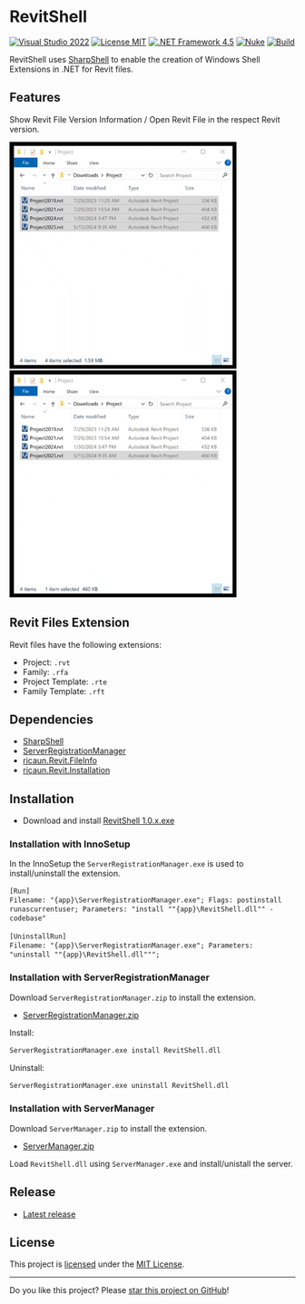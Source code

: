 # RevitShell

[![Visual Studio 2022](https://img.shields.io/badge/Visual%20Studio-2022-blue)](../..)
[![License MIT](https://img.shields.io/badge/License-MIT-blue.svg)](LICENSE)
[![.NET Framework 4.5](https://img.shields.io/badge/.NET%20Framework%204.5-blue.svg)](../..)
[![Nuke](https://img.shields.io/badge/Nuke-Build-blue)](https://nuke.build/)
[![Build](../../actions/workflows/Build.yml/badge.svg)](../../actions)

RevitShell uses [SharpShell](https://github.com/dwmkerr/sharpshell) to enable the creation of Windows Shell Extensions in .NET for Revit files.

## Features

Show Revit File Version Information / Open Revit File in the respect Revit version.

<img src=assets/RevitShell.Show.gif width=400><img src=assets/RevitShell.Open.2025.gif width=400>

## Revit Files Extension

Revit files have the following extensions:

* Project: `.rvt`
* Family: `.rfa`
* Project Template: `.rte`
* Family Template: `.rft`

## Dependencies

* [SharpShell](https://github.com/dwmkerr/sharpshell)
* [ServerRegistrationManager](https://www.nuget.org/packages/ServerRegistrationManager)
* [ricaun.Revit.FileInfo](https://github.com/ricaun-io/ricaun.Revit.FileInfo)
* [ricaun.Revit.Installation](https://github.com/ricaun-io/ricaun.Revit.Installation)

## Installation

* Download and install [RevitShell 1.0.x.exe](../../releases/latest/download/RevitShell.zip)

### Installation with InnoSetup

In the InnoSetup the `ServerRegistrationManager.exe` is used to install/uninstall the extension.

```
[Run]
Filename: "{app}\ServerRegistrationManager.exe"; Flags: postinstall runascurrentuser; Parameters: "install ""{app}\RevitShell.dll"" -codebase"

[UninstallRun]
Filename: "{app}\ServerRegistrationManager.exe"; Parameters: "uninstall ""{app}\RevitShell.dll""";
```

### Installation with ServerRegistrationManager

Download `ServerRegistrationManager.zip` to install the extension.

* [ServerRegistrationManager.zip](https://github.com/dwmkerr/sharpshell/releases/latest/)

Install:

```cmd
ServerRegistrationManager.exe install RevitShell.dll
```

Uninstall:

```cmd
ServerRegistrationManager.exe uninstall RevitShell.dll
```

### Installation with ServerManager

Download `ServerManager.zip` to install the extension.

* [ServerManager.zip](https://github.com/dwmkerr/sharpshell/releases/latest/)

Load `RevitShell.dll` using `ServerManager.exe` and install/unistall the server.

## Release

* [Latest release](../../releases/latest)

## License

This project is [licensed](LICENSE) under the [MIT License](https://en.wikipedia.org/wiki/MIT_License).

---

Do you like this project? Please [star this project on GitHub](../../stargazers)!